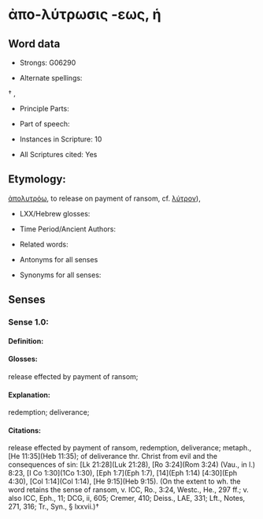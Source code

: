 # ἀπο-λύτρωσις -εως, ἡ

<!-- Status: S2=NeedsEdits -->
<!-- Lexica used for edits:   -->

## Word data

* Strongs: G06290

* Alternate spellings:

† , 

* Principle Parts: 


* Part of speech: 


* Instances in Scripture: 10

* All Scriptures cited: Yes

## Etymology: 

[ἀπολυτρόω](), to release on payment of   ransom, cf. [λύτρον]()),

* LXX/Hebrew glosses: 


* Time Period/Ancient Authors: 


* Related words: 

* Antonyms for all senses

* Synonyms for all senses: 


## Senses 


### Sense  1.0: 

#### Definition: 

#### Glosses: 

release effected by payment of ransom; 

#### Explanation: 

redemption; 
deliverance; 

#### Citations: 

release effected by payment of ransom, redemption, deliverance; metaph., [He 11:35](Heb 11:35); of deliverance thr. Christ from evil and the consequences of sin: [Lk 21:28](Luk 21:28), [Ro 3:24](Rom 3:24) (Vau., in l.) 8:23, [I Co 1:30](1Co 1:30), [Eph 1:7](Eph 1:7), [14](Eph 1:14) [4:30](Eph 4:30), [Col 1:14](Col 1:14), [He 9:15](Heb 9:15). (On the extent to wh. the word retains the sense of ransom, v. ICC, Ro., 3:24, Westc., He., 297 ff.; v. also ICC, Eph., 11; DCG, ii, 605; Cremer, 410; Deiss., LAE, 331; Lft., Notes, 271, 316; Tr., Syn., § lxxvii.)†
